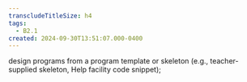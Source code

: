 ```yaml
---
transcludeTitleSize: h4
tags:
  - B2.1
created: 2024-09-30T13:51:07.000-0400
---
```

design programs from a program template or skeleton (e.g., teacher-supplied skeleton, Help facility code snippet);